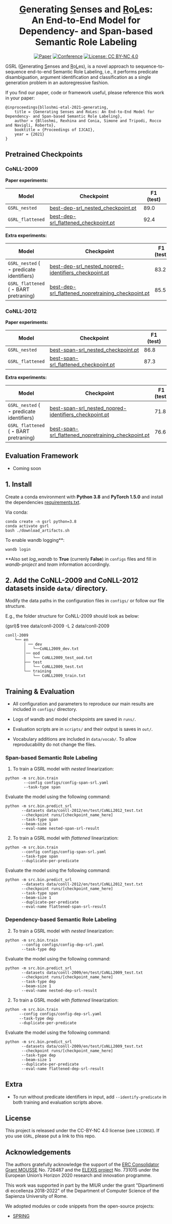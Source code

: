 <div align="center">    
 
# <u>G</u>enerating <u>S</u>enses and <u>R</u>o<u>L</u>es: <br> An End-to-End Model for Dependency- and Span-based Semantic Role Labeling

[![Paper](https://img.shields.io/badge/paper-IJCAI--Proceedings-blue)](https://www.diag.uniroma1.it/navigli/pubs/IJCAI_2021_Blloshmietal.pdf)
[![Conference](https://img.shields.io/badge/Conference-IJCAI--2021-red)](https://ijcai-21.org/)
[![License: CC BY-NC 4.0](https://img.shields.io/badge/License-CC%20BY--NC%204.0-lightgrey.svg)](https://creativecommons.org/licenses/by-nc/4.0/)

</div>
GSRL (<u>G</u>enerating <u>S</u>enses and <u>R</u>o<u>L</u>es), is a novel approach to sequence-to-sequence end-to-end Semantic Role Labeling, i.e., it performs predicate disambiguation, argument identification and classification as a single generation problem in an autoregressive fashion.

If you find our paper, code or framework useful, please reference this work in your paper:

```
@inproceedings{blloshmi-etal-2021-generating,
    title = {Generating Senses and RoLes: An End-to-End Model for Dependency- and Span-based Semantic Role Labeling},
    author = {Blloshmi, Rexhina and Conia, Simone and Tripodi, Rocco and Navigli, Roberto},
    booktitle = {Proceedings of IJCAI},
    year = {2021}
}
```


## Pretrained Checkpoints

### CoNLL-2009

**Paper experiments:** 

|   Model	| Checkpoint  	|   F1 (test)	| 
|---	|---	|---	
|`GSRL_nested`	|   [best-dep-srl_nested_checkpoint.pt](https://drive.google.com/file/d/1Xml-0PqDm-SRFlN3UmPzZQTtRR-Zk4Yn/view?usp=sharing)	|   89.0 	|
|`GSRL_flattened`	|   [best-dep-srl_flattened_checkpoint.pt](https://drive.google.com/file/d/1zAZQuJgSwPaWwGU_17bcK2G4-OPyF39p/view?usp=sharing)	|    92.4	|

**Extra experiments:** 

|   Model	| Checkpoint  	|   F1	(test)| 
---	|---	|---
|`GSRL_nested`    ( **-** predicate identifiers)| [best-dep-srl_nested_nopred-identifiers_checkpoint.pt](https://drive.google.com/file/d/11ioSGdWuldOrnpqxJTMpR9nWNMikOUKg/view?usp=sharing)   |   	83.2|
|`GSRL_flattened` ( **-** BART pretraning)	|   [best-dep-srl_flattened_nopretraining_checkpoint.pt](https://drive.google.com/file/d/1MxSxEcV0UO50BQpnHtCBn5K9STxuoOin/view?usp=sharing)	|   85.5	|   	

### CoNLL-2012

**Paper experiments:** 

|   Model	| Checkpoint  	|   F1 (test)	| 
|---	|  ---	| ---	
|`GSRL_nested`	|   [best-span-srl_nested_checkpoint.pt](https://drive.google.com/file/d/13gZesBdkpqxvktpO2EEqxILXVPdK-mMb/view?usp=sharing)	|   86.8 	|
|`GSRL_flattened`	|   [best-span-srl_flattened_checkpoint.pt](https://drive.google.com/file/d/1fXlUzQQMyni9jnk-sKykZhl6PoXWiYIE/view?usp=sharing)	|  87.3 	|


**Extra experiments:** 

|   Model	| Checkpoint  	|   F1 (test)	| 
---	|---	|---
|`GSRL_nested` ( **-** predicate identifiers)| [best-span-srl_nested_nopred-identifiers_checkpoint.pt](https://drive.google.com/file/d/1lf10JJ7m8A61WB_O_lDfcwIeLn87kJXc/view?usp=sharing) |  71.8 |
|`GSRL_flattened` ( **-** BART pretraning)	  |   [best-span-srl_flattened_nopretraining_checkpoint.pt](https://drive.google.com/file/d/12jXufD_40hR36uLduDi2mKZiU7iF-wvC/view?usp=sharing)	|   76.6	|   	


## Evaluation Framework
* Coming soon

## 1. Install 

Create a conda environment with **Python 3.8** and **PyTorch 1.5.0** and install the dependencies [requirements.txt](requirements.txt).

Via conda:

    conda create -n gsrl python=3.8
    conda activate gsrl
    bash ./download_artifacts.sh

To enable wandb logging**: 

    wandb login
**Also set _log_wandb_ to **True** (currenly **False**) in `configs` files and fill in _wandb-project_  and _team_ information accordingly.

## 2. Add the CoNLL-2009 and CoNLL-2012 datasets inside `data/` directory. 

Modify the data paths in the configuration files in `configs/` or follow our file structure. 

E.g., the folder structure for CoNLL-2009 should look as below:

(gsrl)$ tree data/conll-2009 -L 2 data/conll-2009

    conll-2009
        └── en
            │ ── dev
            │   └──CoNLL2009_dev.txt
            │── ood
            │   └── CoNLL2009_test_ood.txt
            ├── test
            │   └── CoNLL2009_test.txt
            └── training
                └── CoNLL2009_train.txt

## Training & Evaluation
- All configuration and parameters to reproduce our main results are included in `configs/` directory.

- Logs of wandb and model checkpoints are saved in `runs/`.

- Evaluation scripts are in `scripts/` and their output is saves in `out/`.  

- Vocabulary additions are included in `data/vocab/`. To allow reproducability do not change the files.
### Span-based Semantic Role Labeling

1. To train a GSRL model with _nested_ linearization:
```shell script
python -m src.bin.train 
        --config configs/config-span-srl.yaml 
        --task-type span
```
Evaluate the model using the following command: 
```shell script
python -m src.bin.predict_srl 
       --datasets data/conll-2012/en/test/CoNLL2012_test.txt 
       --checkpoint runs/[checkpoint_name_here] 
       --task-type span 
       --beam-size 1 
       --eval-name nested-span-srl-result
```
2. To train a GSRL model with _flattened_ linearization:
```shell script
python -m src.bin.train 
       --config configs/config-span-srl.yaml 
       --task-type span 
       --duplicate-per-predicate
```
Evaluate the model using the following command: 
```shell script
python -m src.bin.predict_srl 
       --datasets data/conll-2012/en/test/CoNLL2012_test.txt 
       --checkpoint runs/[checkpoint_name_here] 
       --task-type span 
       --beam-size 1 
       --duplicate-per-predicate 
       --eval-name flattened-span-srl-result
```

### Dependency-based Semantic Role Labeling
2. To train a GSRL model with _nested_ linearization:
```shell script
python -m src.bin.train 
       --config configs/config-dep-srl.yaml 
       --task-type dep
```
Evaluate the model using the following command: 
```shell script
python -m src.bin.predict_srl 
       --datasets data/conll-2009/en/test/CoNLL2009_test.txt 
       --checkpoint runs/[checkpoint_name_here] 
       --task-type dep 
       --beam-size 1 
       --eval-name nested-dep-srl-result
```
2. To train a GSRL model with _flattened_ linearization:
```shell script
python -m src.bin.train 
      --config configs/config-dep-srl.yaml 
      --task-type dep 
      --duplicate-per-predicate
```
Evaluate the model using the following command: 
```shell script
python -m src.bin.predict_srl 
       --datasets data/conll-2009/en/test/CoNLL2009_test.txt 
       --checkpoint runs/[checkpoint_name_here] 
       --task-type dep 
       --beam-size 1 
       --duplicate-per-predicate 
       --eval-name flattened-dep-srl-result
```
## Extra

* To run without predicate identifiers in input, add `--identify-predicate` in both training and evaluation scripts above.

## License
This project is released under the CC-BY-NC 4.0 license (see `LICENSE`). If you use `GSRL`, please put a link to this repo.

## Acknowledgements
The authors gratefully acknowledge the support of the [ERC Consolidator Grant MOUSSE](http://mousse-project.org) No. 726487 and the [ELEXIS project](https://elex.is/) No. 731015 under the European Union’s Horizon 2020 research and innovation programme.

This work was supported in part by the MIUR under the grant "Dipartimenti di eccellenza 2018-2022" of the Department of Computer Science of the Sapienza University of Rome.

We adopted modules or code snippets from the open-source projects:
* [SPRING](https://github.com/SapienzaNLP/spring) 
